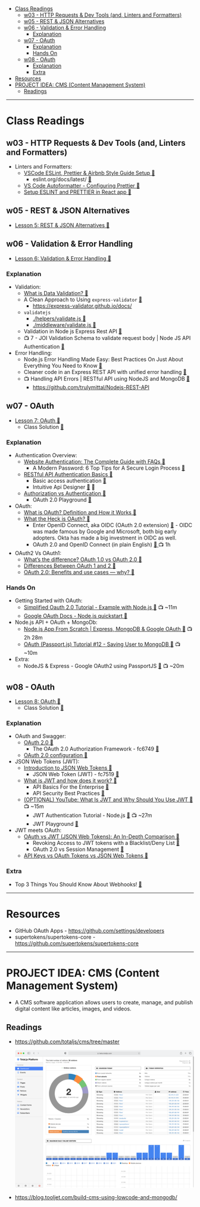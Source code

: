 - [Class Readings](#class-readings)
  - [w03 - HTTP Requests \& Dev Tools (and, Linters and Formatters)](#w03---http-requests--dev-tools-and-linters-and-formatters)
  - [w05 - REST \& JSON Alternatives](#w05---rest--json-alternatives)
  - [w06 - Validation \& Error Handling](#w06---validation--error-handling)
    - [Explanation](#explanation)
  - [w07 - OAuth](#w07---oauth)
    - [Explanation](#explanation-1)
    - [Hands On](#hands-on)
  - [w08 - OAuth](#w08---oauth)
    - [Explanation](#explanation-2)
    - [Extra](#extra)
- [Resources](#resources)
- [PROJECT IDEA: CMS (Content Management System)](#project-idea-cms-content-management-system)
  - [Readings](#readings)

---

# Class Readings

## w03 - HTTP Requests & Dev Tools (and, Linters and Formatters)

- Linters and Formatters:
  - [VSCode ESLint, Prettier & Airbnb Style Guide Setup 🔗](https://youtu.be/SydnKbGc7W8)
    - eslint.org/docs/latest/ [🔗](https://eslint.org/docs/latest/)
  - [VS Code Autoformatter - Configuring Prettier 🔗](https://youtu.be/wTRe2CjRZ4g)
  - [Setup ESLINT and PRETTIER in React app 🔗](https://dev.to/knowankit/setup-eslint-and-prettier-in-react-app-357b)

## w05 - REST & JSON Alternatives

- [Lesson 5: REST & JSON Alternatives 🔗](https://cse341.netlify.app/lesson5)

## w06 - Validation & Error Handling

- [Lesson 6: Validation & Error Handling 🔗](https://cse341.netlify.app/lesson6)

### Explanation

- Validation:
  - [What is Data Validation? 🔗](https://engage.safe.com/what-is/data-validation/)
  - A Clean Approach to Using `express-validator` [🔗](https://dev.to/nedsoft/a-clean-approach-to-using-express-validator-8go)
    - https://express-validator.github.io/docs/
  - `validatejs`
    - [./helpers/validate.js 🔗](https://github.com/byui-cse/cse341-code-student/blob/L06-team-complete/helpers/validate.js)
    - [./middleware/validate.js 🔗](https://github.com/byui-cse/cse341-code-student/blob/L06-team-complete/middleware/validate.js)
  - Validation in Node js Express Rest API [🔗](https://www.tutsmake.com/validation-in-node-js-express-rest-api/)
  - 📺 7 - JOI Validation Schema to validate request body | Node JS API Authentication [🔗](https://www.youtube.com/watch?v=u9kxYilQ9l8)
- Error Handling:
  - Node.js Error Handling Made Easy: Best Practices On Just About Everything You Need to Know [🔗](https://sematext.com/blog/node-js-error-handling/)
  - Cleaner code in an Express REST API with unified error handling [🔗](https://www.codepedia.org/ama/cleaner-code-in-expressjs-rest-api-with-custom-error-handling)
  - 📺 Handling API Errors | RESTful API using NodeJS and MongoDB [🔗](https://www.youtube.com/watch?v=yNO-eA-8Fuo)
    - https://github.com/trulymittal/Nodejs-REST-API

## w07 - OAuth

- [Lesson 7: OAuth 🔗](https://cse341.netlify.app/lesson7)
  - Class Solution [🔗](https://github.com/byui-cse/cse341-code-student/tree/L07-class-complete?tab=readme-ov-file)

### Explanation

- Authentication Overview:
  - [Website Authentication: The Complete Guide with FAQs 🔗](https://swoopnow.com/website-authentication/)
    - A Modern Password: 6 Top Tips for A Secure Login Process [🔗](https://swoopnow.com/modern-password/)
  - [RESTful API Authentication Basics 🔗](https://blog.restcase.com/restful-api-authentication-basics/)
    - Basic access authentication [🔗](https://en.wikipedia.org/wiki/Basic_access_authentication)
    - Intuitive Api Designer [🔗](https://www.restcase.com/platform/design) 🤔
  - [Authorization vs Authentication 🔗](https://www.oauth.com/oauth2-servers/openid-connect/authorization-vs-authentication/)
    - OAuth 2.0 Playground [🔗](https://developers.google.com/oauthplayground/)
- OAuth:
  - [What is OAuth? Definition and How it Works 🔗](https://www.varonis.com/blog/what-is-oauth)
  - [What the Heck is OAuth? 🔗](https://developer.okta.com/blog/2017/06/21/what-the-heck-is-oauth)
    - Enter OpenID Connect, aka OIDC (OAuth 2.0 extension) [🔗](https://developer.okta.com/blog/2017/06/21/what-the-heck-is-oauth#enter-openid-connect) - OIDC was made famous by Google and Microsoft, both big early adopters. Okta has made a big investment in OIDC as well.
    - OAuth 2.0 and OpenID Connect (in plain English) [🔗 ](https://youtu.be/996OiexHze0) 📺 1h
- OAuth2 Vs OAuth1:
  - [What’s the difference? OAuth 1.0 vs OAuth 2.0 🔗](https://www.synopsys.com/blogs/software-security/oauth-2-0-vs-oauth-1-0.html)
  - [Differences Between OAuth 1 and 2 🔗](https://www.oauth.com/oauth2-servers/differences-between-oauth-1-2/)
  - [OAuth 2.0: Benefits and use cases — why? 🔗](https://stackoverflow.com/questions/7561631/oauth-2-0-benefits-and-use-cases-why)

### Hands On

- Getting Started with OAuth:
  - [Simplified Oauth 2.0 Tutorial - Example with Node.js 🔗](https://youtu.be/PdFdd4N6LtI) 📺 ~11m
  - [Google OAuth Docs - Node.js quickstart 🔗](https://developers.google.com/people/quickstart/nodejs)
- Node.js API + OAuth + MongoDb:
  - [Node.js App From Scratch | Express, MongoDB & Google OAuth 🔗](https://youtu.be/SBvmnHTQIPY) 📺 2h 28m
  - [OAuth (Passport.js) Tutorial #12 - Saving User to MongoDB 🔗](https://youtu.be/KRCh6mSSsb8) 📺 ~10m
- Extra:
  - NodeJS & Express - Google OAuth2 using PassportJS [🔗](https://youtu.be/Q0a0594tOrc) 📺 ~20m

## w08 - OAuth

- [Lesson 8: OAuth 🔗](https://cse341.netlify.app/lesson8)
  - Class Solution [🔗](https://github.com/byui-cse/cse341-code-student/branches/all?query=L08)

### Explanation

- OAuth and Swagger:
  - [OAuth 2.0 🔗](https://swagger.io/docs/specification/authentication/oauth2/)
    - The OAuth 2.0 Authorization Framework - fc6749 [🔗](https://datatracker.ietf.org/doc/html/rfc6749)
  - [OAuth 2.0 configuration 🔗](https://swagger.io/docs/open-source-tools/swagger-ui/usage/oauth2/)
- JSON Web Tokens (JWT):
  - [Introduction to JSON Web Tokens 🔗](https://jwt.io/introduction)
    - JSON Web Token (JWT) - fc7519 [🔗](https://datatracker.ietf.org/doc/html/rfc7519)
  - [What is JWT and how does it work? 🔗](https://www.akana.com/blog/what-is-jwt)
    - API Basics For the Enterprise [🔗](https://www.akana.com/resources/api-basics)
    - API Security Best Practices [🔗](https://www.akana.com/resources/api-security-best-practices)
  - [(OPTIONAL) YouTube: What Is JWT and Why Should You Use JWT 🔗](https://www.youtube.com/watch?v=7Q17ubqLfaM) 📺 ~15m
    - JWT Authentication Tutorial - Node.js [🔗](https://youtu.be/mbsmsi7l3r4) 📺 ~27m
    - JWT Playground [🔗](https://jwt.io/)
- JWT meets OAuth:
  - [OAuth vs JWT (JSON Web Tokens): An In-Depth Comparison 🔗](https://supertokens.com/blog/oauth-vs-jwt)
    - Revoking Access to JWT tokens with a Blacklist/Deny List [🔗](https://supertokens.com/blog/revoking-access-with-a-jwt-blacklist)
    - OAuth 2.0 vs Session Management [🔗](https://supertokens.com/blog/oauth-2-vs-session-management)
  - [API Keys vs OAuth Tokens vs JSON Web Tokens 🔗](https://zapier.com/engineering/apikey-oauth-jwt/)

### Extra

- Top 3 Things You Should Know About Webhooks! [🔗](https://youtu.be/x_jjhcDrISk)

---

# Resources

- GitHub OAuth Apps - https://github.com/settings/developers
- supertokens/supertokens-core - https://github.com/supertokens/supertokens-core

---

# PROJECT IDEA: CMS (Content Management System)

- A CMS software application allows users to create, manage, and publish digital content like articles, images, and videos.

## Readings

- https://github.com/totaljs/cms/tree/master

  ![alt text](am6l001bn41d.png)

- https://blog.tooljet.com/build-cms-using-lowcode-and-mongodb/

